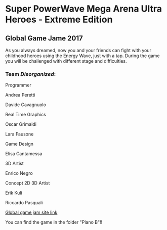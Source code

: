 # Super PowerWave Mega Arena Ultra Heroes - Extreme Edition

## Global Game Jame 2017
As you always dreamed, now you and your friends can fight with your childhood heroes using the Energy Wave, just with a tap. During the game you will be challenged with different stage and difficulties.
### Team *Disorganized*:

Programmer

Andrea Peretti 

Davide Cavagnuolo


Real Time Graphics

Oscar Grimaldi

Lara Fausone

Game Design

Elisa Cantamessa

3D Artist

Enrico Negro


Concept 2D 3D Artist

Erik Kuli

Riccardo Pasquali

[Global game jam site link](http://globalgamejam.org/2017/games/super-powerwave-mega-arena-ultra-heroes-extreme-edition)

You can find the game in the folder "Piano B"!!